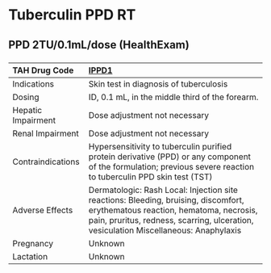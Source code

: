 # Tuberculin PPD RT

## PPD 2TU/0.1mL/dose (HealthExam)

##### 

| TAH Drug Code      | [IPPD1](https://www.tahsda.org.tw/drugs/hissearch.php?drug_code=IPPD1)                                                                                                                                                |
|:-------------------|:----------------------------------------------------------------------------------------------------------------------------------------------------------------------------------------------------------------------|
| Indications        | Skin test in diagnosis of tuberculosis                                                                                                                                                                                |
| Dosing             | ID, 0.1 mL, in the middle third of the forearm.                                                                                                                                                                       |
| Hepatic Impairment | Dose adjustment not necessary                                                                                                                                                                                         |
| Renal Impairment   | Dose adjustment not necessary                                                                                                                                                                                         |
| Contraindications  | Hypersensitivity to tuberculin purified protein derivative (PPD) or any component of the formulation; previous severe reaction to tuberculin PPD skin test (TST)                                                      |
| Adverse Effects    | Dermatologic: Rash Local: Injection site reactions: Bleeding, bruising, discomfort, erythematous reaction, hematoma, necrosis, pain, pruritus, redness, scarring, ulceration, vesiculation Miscellaneous: Anaphylaxis |
| Pregnancy          | Unknown                                                                                                                                                                                                               |
| Lactation          | Unknown                                                                                                                                                                                                               |

